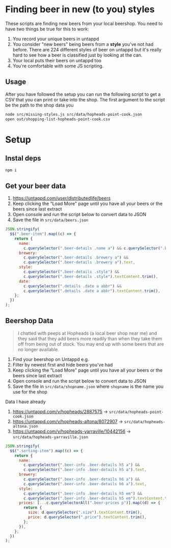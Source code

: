 # Finding beer in new (to you) styles

These scripts are finding new beers from your local beershop. You need to have two things be true for this to work:

1. You record your unique beers in untappd
2. You consider "new beers" being beers from a **style** you've not had before. There are 224 different styles of beer on untappd but it's really hard to see how a beer is classified just by looking at the can.
3. Your local puts their beers on untappd too
4. You're comfortable with some JS scripting.

## Usage

After you have followed the setup you can run the following script to get a CSV that you can print or take into the shop. The first argument to the script be the path to the shop data you

```sh
node src/missing-styles.js src/data/hopheads-point-cook.json
open out/shopping-list-hopheads-point-cook.csv
```

# Setup

## Instal deps

```sh
npm i
```

## Get your beer data

1. https://untappd.com/user/distributedlife/beers
2. Keep clicking the "Load More" page until you have all your beers or the beers since last extract
3. Open console and run the script below to convert data to JSON
4. Save the file in `src/data/beers.json`

```js
JSON.stringify(
  $$(".beer-item").map((c) => {
    return {
      name:
        c.querySelector(".beer-details .name a") && c.querySelector(".beer-details .name a").text,
      brewery:
        c.querySelector(".beer-details .brewery a") &&
        c.querySelector(".beer-details .brewery a").text,
      style:
        c.querySelector(".beer-details .style") &&
        c.querySelector(".beer-details .style").textContent.trim(),
      date:
        c.querySelector(".details .date a abbr") &&
        c.querySelector(".details .date a abbr").textContent.trim(),
    };
  })
);
```

## Beershop Data
> I chatted with peeps at Hopheads (a local beer shop near me) and they said that they add beers more readily than when they take them off from being out of stock. You may end up with some beers that are no longer available.

1. Find your beershop on Untappd e.g.
2. Filter by newest first and hide beers you've had
3. Keep clicking the "Load More" page until you have all your beers or the beers since last extract
4. Open console and run the script below to convert data to JSON
5. Save the file in `src/data/shopname.json` where `shopname` is the name you use for the shop

Data I have already

1. https://untappd.com/v/hopheads/2887575 -> `src/data/hopheads-point-cook.json`
2. https://untappd.com/v/hopheads-altona/8072907 -> `src/data/hopheads-altona.json`
3. https://untappd.com/v/hopheads-yarraville/10442156 -> `src/data/hopheads-yarraville.json`

```js
JSON.stringify(
  $$(".sorting-item").map((c) => {
    return {
      name:
        c.querySelector(".beer-info .beer-details h5 a") &&
        c.querySelector(".beer-info .beer-details h5 a").text,
      brewery:
        c.querySelector(".beer-info .beer-details h6 a") &&
        c.querySelector(".beer-info .beer-details h6 a").text,
      style:
        c.querySelector(".beer-info .beer-details h5 em") &&
        c.querySelector(".beer-info .beer-details h5 em").textContent.trim(),
      prices: [...c.querySelectorAll(".beer-prices p")].map((d) => {
        return {
          size: d.querySelector(".size").textContent.trim(),
          price: d.querySelector(".price").textContent.trim(),
        };
      }),
    };
  })
);
```
